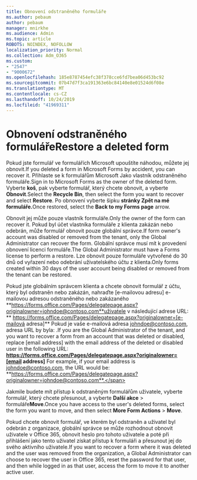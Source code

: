 ```yaml
---
title: Obnovení odstraněného formuláře
ms.author: pebaum
author: pebaum
manager: mnirkhe
ms.audience: Admin
ms.topic: article
ROBOTS: NOINDEX, NOFOLLOW
localization_priority: Normal
ms.collection: Adm_O365
ms.custom:
- "2547"
- "9000672"
ms.openlocfilehash: 185e8787454efc38f378cce6fd7bea06d453bc92
ms.sourcegitcommit: 07b47d7f3ca191363e6bc84140e8e01524d6f08e
ms.translationtype: MT
ms.contentlocale: cs-CZ
ms.lasthandoff: 10/24/2019
ms.locfileid: "41969311"
---
```

# <a name="restore-a-deleted-form"></a><span data-ttu-id="6f8cd-102">Obnovení odstraněného formuláře</span><span class="sxs-lookup"><span data-stu-id="6f8cd-102">Restore a deleted form</span></span>

<span data-ttu-id="6f8cd-103">Pokud jste formulář ve formulářích Microsoft upouštíte náhodou, můžete jej obnovit.</span><span class="sxs-lookup"><span data-stu-id="6f8cd-103">If you deleted a form in Microsoft Forms by accident, you can recover it.</span></span> <span data-ttu-id="6f8cd-104">Přihlaste se k formulářům Microsoft Jako vlastník odstraněného formuláře.</span><span class="sxs-lookup"><span data-stu-id="6f8cd-104">Sign in to Microsoft Forms as the owner of the deleted form.</span></span> <span data-ttu-id="6f8cd-105">Vyberte **koš**, pak vyberte formulář, který chcete obnovit, a vyberte **Obnovit**.</span><span class="sxs-lookup"><span data-stu-id="6f8cd-105">Select the **Recycle Bin**, then select the form you want to recover and select **Restore**.</span></span> <span data-ttu-id="6f8cd-106">Po obnovení vyberte šipku **stránky Zpět na mé formuláře.**</span><span class="sxs-lookup"><span data-stu-id="6f8cd-106">Once restored, select the **Back to my Forms page** arrow.</span></span>

<span data-ttu-id="6f8cd-107">Obnovit jej může pouze vlastník formuláře.</span><span class="sxs-lookup"><span data-stu-id="6f8cd-107">Only the owner of the form can recover it.</span></span> <span data-ttu-id="6f8cd-108">Pokud byl účet vlastníka formuláře z klienta zakázán nebo odebrán, může formulář obnovit pouze globální správce.</span><span class="sxs-lookup"><span data-stu-id="6f8cd-108">If form owner's account was disabled or removed from the tenant, only the Global Administrator can recover the form.</span></span> <span data-ttu-id="6f8cd-109">Globální správce musí mít k provedení obnovení licenci formuláře.</span><span class="sxs-lookup"><span data-stu-id="6f8cd-109">The Global Administrator must have a Forms license to perform a restore.</span></span> <span data-ttu-id="6f8cd-110">Lze obnovit pouze formuláře vytvořené do 30 dnů od vyřazení nebo odebrání uživatelského účtu z klienta.</span><span class="sxs-lookup"><span data-stu-id="6f8cd-110">Only forms created within 30 days of the user account being disabled or removed from the tenant can be restored.</span></span>

<span data-ttu-id="6f8cd-111">Pokud jste globálním správcem klienta a chcete obnovit formulář z účtu, který byl odstraněn nebo zakázán, nahraďte [e-mailovou adresu] e-mailovou adresou odstraněného nebo zakázaného **https://forms.office.com/Pages/delegatepage.aspx?originalowner=johndoe@contoso.com**uživatele v následující adrese URL: \*\* https://forms.office.com/Pages/delegatepage.aspx?originalowner=[e-mailová adresa]\*\* Pokud je vaše e-mailová adresa johndoe@contoso.com, adresa URL by byla: .</span><span class="sxs-lookup"><span data-stu-id="6f8cd-111">If you are the Global Administrator of the tenant, and you want to recover a form from an account that was deleted or disabled, replace [email address] with the email address of the deleted or disabled user in the following URL: **https://forms.office.com/Pages/delegatepage.aspx?originalowner=[email address]** For example, if your email address is johndoe@contoso.com, the URL would be: **https://forms.office.com/Pages/delegatepage.aspx?originalowner=johndoe@contoso.com**.</span></span> 

<span data-ttu-id="6f8cd-112">Jakmile budete mít přístup k odstraněným formulářům uživatele, vyberte formulář, který chcete přesunout, a vyberte **Další akce** > formuláře**Move**.</span><span class="sxs-lookup"><span data-stu-id="6f8cd-112">Once you have access to the user's deleted forms, select the form you want to move, and then select **More Form Actions** > **Move**.</span></span>

<span data-ttu-id="6f8cd-113">Pokud chcete obnovit formulář, ve kterém byl odstraněn a uživatel byl odebrán z organizace, globální správce se může rozhodnout obnovit uživatele v Office 365, obnovit heslo pro tohoto uživatele a poté při přihlášení jako tento uživatel získat přístup k formuláři a přesunout jej do svého aktivního uživatele.</span><span class="sxs-lookup"><span data-stu-id="6f8cd-113">If you want to recover a form where it was deleted and the user was removed from the organization, a Global Administrator can choose to recover the user in Office 365, reset the password for that user, and then while logged in as that user, access the form to move it to another active user.</span></span> 
